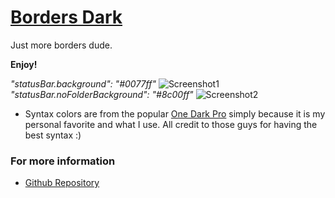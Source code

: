 # [Borders Dark](https://marketplace.visualstudio.com/items?itemName=bloumbs.borders-dark)
Just more borders dude.

**Enjoy!**
  
*"statusBar.background": "#0077ff"*
![Screenshot1](https://imgur.com/N6noa9B.png)
*"statusBar.noFolderBackground": "#8c00ff"*
![Screenshot2](https://imgur.com/M0OO6LO.png)

* Syntax colors are from the popular [One Dark Pro](https://marketplace.visualstudio.com/items?itemName=zhuangtongfa.Material-theme) simply because it is my personal favorite and what I use. All credit to those guys for having the best syntax :)

### For more information
* [Github Repository](https://github.com/Bloumbs/Borders-Dark)